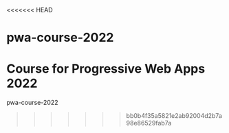 <<<<<<< HEAD
# pwa-course-2022
Course for Progressive Web Apps 2022
=======
pwa-course-2022
>>>>>>> bb0b4f35a5821e2ab92004d2b7a98e86529fab7a
